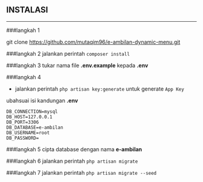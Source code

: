 ## INSTALASI
---
###langkah 1

git clone https://github.com/mutaqim96/e-ambilan-dynamic-menu.git

###langkah 2
jalankan perintah ``composer install``

###langkah 3
tukar nama file **.env.example** kepada **.env**

###langkah 4
* jalankan perintah ``php artisan key:generate`` untuk generate ``App Key``

ubahsuai isi kandungan **.env**
```
DB_CONNECTION=mysql
DB_HOST=127.0.0.1
DB_PORT=3306
DB_DATABASE=e-ambilan
DB_USERNAME=root
DB_PASSWORD=
```

###langkah 5
cipta database dengan nama **e-ambilan**

###langkah 6
jalankan perintah ``php artisan migrate``

###langkah 7
jalankan perintah ``php artisan migrate --seed``



